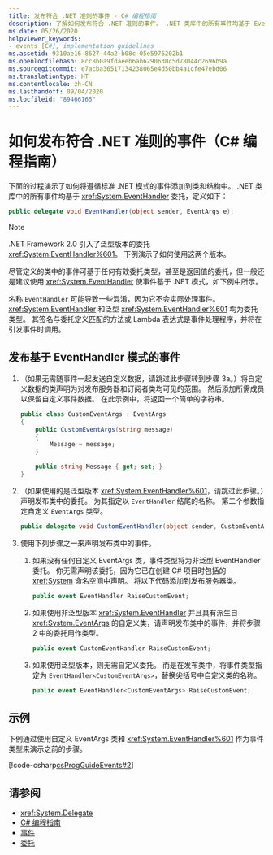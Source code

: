```yaml
---
title: 发布符合 .NET 准则的事件 - C# 编程指南
description: 了解如何发布符合 .NET 准则的事件。 .NET 类库中的所有事件均基于 EventHandler 委托。
ms.date: 05/26/2020
helpviewer_keywords:
- events [C#], implementation guidelines
ms.assetid: 9310ae16-8627-44a2-b08c-05e5976202b1
ms.openlocfilehash: 8cc8b0a9fdaeeb6ab6290630c5d78044c2696b9a
ms.sourcegitcommit: e7acba36517134238065e4d50bb4a1cfe47ebd06
ms.translationtype: HT
ms.contentlocale: zh-CN
ms.lasthandoff: 09/04/2020
ms.locfileid: "89466165"
---
```

# <a name="how-to-publish-events-that-conform-to-net-guidelines-c-programming-guide"></a>如何发布符合 .NET 准则的事件（C# 编程指南）

下面的过程演示了如何将遵循标准 .NET 模式的事件添加到类和结构中。 .NET 类库中的所有事件均基于 <xref:System.EventHandler> 委托，定义如下：

```csharp
public delegate void EventHandler(object sender, EventArgs e);
```

> [!NOTE]
> .NET Framework 2.0 引入了泛型版本的委托 <xref:System.EventHandler%601>。 下例演示了如何使用这两个版本。

尽管定义的类中的事件可基于任何有效委托类型，甚至是返回值的委托，但一般还是建议使用 <xref:System.EventHandler> 使事件基于 .NET 模式，如下例中所示。

名称 `EventHandler` 可能导致一些混淆，因为它不会实际处理事件。 <xref:System.EventHandler> 和泛型 <xref:System.EventHandler%601> 均为委托类型。 其签名与委托定义匹配的方法或 Lambda 表达式是事件处理程序，并将在引发事件时调用。

## <a name="publish-events-based-on-the-eventhandler-pattern"></a>发布基于 EventHandler 模式的事件

1. （如果无需随事件一起发送自定义数据，请跳过此步骤转到步骤 3a。）将自定义数据的类声明为对发布服务器和订阅者类均可见的范围。 然后添加所需成员以保留自定义事件数据。 在此示例中，将返回一个简单的字符串。

    ```csharp
    public class CustomEventArgs : EventArgs
    {
        public CustomEventArgs(string message)
        {
            Message = message;
        }

        public string Message { get; set; }
    }
    ```

2. （如果使用的是泛型版本 <xref:System.EventHandler%601>，请跳过此步骤。）声明发布类中的委托。 为其指定以 `EventHandler` 结尾的名称。 第二个参数指定自定义 `EventArgs` 类型。

    ```csharp
    public delegate void CustomEventHandler(object sender, CustomEventArgs args);
    ```

3. 使用下列步骤之一来声明发布类中的事件。

    1. 如果没有任何自定义 EventArgs 类，事件类型将为非泛型 EventHandler 委托。 你无需声明该委托，因为它已在创建 C# 项目时包括的 <xref:System> 命名空间中声明。 将以下代码添加到发布服务器类。

        ```csharp
        public event EventHandler RaiseCustomEvent;
        ```

    2. 如果使用非泛型版本 <xref:System.EventHandler> 并且具有派生自 <xref:System.EventArgs> 的自定义类，请声明发布类中的事件，并将步骤 2 中的委托用作类型。

        ```csharp
        public event CustomEventHandler RaiseCustomEvent;
        ```

    3. 如果使用泛型版本，则无需自定义委托。 而是在发布类中，将事件类型指定为 `EventHandler<CustomEventArgs>`，替换尖括号中自定义类的名称。

        ```csharp
        public event EventHandler<CustomEventArgs> RaiseCustomEvent;
        ```

## <a name="example"></a>示例

下例通过使用自定义 EventArgs 类和 <xref:System.EventHandler%601> 作为事件类型来演示之前的步骤。

[!code-csharp[csProgGuideEvents#2](~/samples/snippets/csharp/VS_Snippets_VBCSharp/csProgGuideEvents/CS/Events.cs#2)]

## <a name="see-also"></a>请参阅

- <xref:System.Delegate>
- [C# 编程指南](../index.md)
- [事件](index.md)
- [委托](../delegates/index.md)
